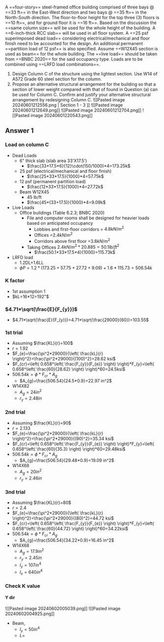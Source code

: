 A ==four-story== steel-framed office building comprised of three bays @ ==33 ft== in the East-West direction and two bays @ ==35 ft== in the North-South direction. The floor-to-floor height for the top three (3) floors is ==10 ft==, and for ground floor it is ==16 ft==. Based on the discussion the ==same column size== will be used for the whole height of the building. A ==6-inch-thick RCC slab== will be used in all floor system. A ==25 psf superimposed dead load== considering electrical/mechanical and floor finish need to be accounted for the design. An additional permanent ==partition load of 12 psf== is also specified. Assume ==W12X45 section is used as beam== for the whole building. The ==live load== should be taken from ==BNBC 2020== for the said occupancy type. Loads are to be combined using ==LRFD load combinations==.
1. Design Column C of the structure using the lightest section. Use W14 of A572 Grade 60 steel section for the column.
2. Propose an alternative structural arrangement for the building so that a section of lower weight compared with that of found in Question (a) can be used for Column C. Confirm and justify your alternative structural arrangement by redesigning Column C.
![[Pasted image 20240601212556.png | Section 1 - 3 ]]
![[Pasted image 20240601212649.png]]
![[Pasted image 20240601212704.png]]
![[Pasted image 20240601220543.png]]

## Answer 1
### Load on column C
- Dead Loads
	- 6" thick slab (slab area 33'X17.5')
		- $\frac{33*17.5*6}{12}\cdot(150/1000)*4=173.25k$
	- 25 psf (electrical/mechanical and floor finish)
		- $\frac{25*33*17.5}{1000}*4=57.75k$
	- 12 psf (permanent partition load)
		- $\frac{12*33*17.5}{1000}*4=27.72k$
	- Beam W12X45
		- 45 lb/ft
		- $\frac{45*(33+17.5)}{1000}*4=9.09k$
- Live Loads
	- Office buildings (Table 6.2.3; BNBC 2020)
		- File and computer rooms shall be designed for heavier loads based on anticipated occupancy
			- Lobbies and first-floor corridors = $4.8 kN/m^2$ 
			- Offices =$2.4 kN /m^2$
			- Corridors above first floor =$3.8kN /m^2$
		- Taking Offices $2.4kN /m^2 *20.885 =50.1lb /ft^2$
			- $\frac{50.1*33*17.5*4}{1000}=115.73k$
- LRFD load 
	- 1.2DL+1.6LL
	- $\phi P= 1.2*(173.25+57.75+27.72+9.09)+1.6*115.73=506.54k$
### K factor
- 1st assumption 1 
- $kL=16*12=192"$
### $4.71*\sqrt(\frac{E}{F_{y}})$
- $4.71*\sqrt(\frac{E}{F_{y}})=4.71*\sqrt(\frac{29000}{60})=103.55$
### 1st trial
- Assuming $\frac{KL}{r}=100$
- $r=1.92$
- $F_{e}=\frac{\pi^2*29000}{\left( \frac{kL}{r} \right)^2}=\frac{\pi^2*29000}{(100)^2}=28.62 ksi$
- $F_{cr}=\left( 0.658^\left( \frac{F_{y}}{F_{e}} \right) \right)*F_{y}=\left( 0.658^\left( \frac{60}{28.62} \right) \right)*60=24.5ksi$
- $506.54k=\phi*F_{cr}*A_{g}$
	- $A_{g}=\frac{506.54}{24.5*0.9}=22.97 in^2$
- W14X82
	- $A_{g}=24in^2$
	- $r_{y}=2.48in$
### 2nd trial
- Assuming $\frac{KL}{r}=90$
- $r=2.133$
- $F_{e}=\frac{\pi^2*29000}{\left( \frac{kL}{r} \right)^2}=\frac{\pi^2*29000}{(90)^2}=35.34 ksi$
- $F_{cr}=\left( 0.658^\left( \frac{F_{y}}{F_{e}} \right) \right)*F_{y}=\left( 0.658^\left( \frac{60}{35.3} \right) \right)*60=29.48ksi$
- $506.54k=\phi*F_{cr}*A_{g}$
	- $A_{g}=\frac{506.54}{29.48*0.9}=19.09 in^2$
- W14X68
	- $A_{g}=20in^2$
	- $r_{y}=2.46in$
### 3nd trial
- Assuming $\frac{KL}{r}=80$
- $r=2.4$
- $F_{e}=\frac{\pi^2*29000}{\left( \frac{kL}{r} \right)^2}=\frac{\pi^2*29000}{(80)^2}=44.72 ksi$
- $F_{cr}=\left( 0.658^\left( \frac{F_{y}}{F_{e}} \right) \right)*F_{y}=\left( 0.658^\left( \frac{60}{44.72} \right) \right)*60=34.22ksi$
- $506.54k=\phi*F_{cr}*A_{g}$
	- $A_{g}=\frac{506.54}{34.22*0.9}=16.45 in^2$
- W14X68
	- $A_{g}=17.9in^2$
	- $r_{y}=2.45in$
	- $I_{y}=107 in^4$
	- $I_{x}=640 in^4$
### Check K value
#### Y dir
![[Pasted image 20240602005039.png]]
![[Pasted image 20240602004925.png]]
- Beam,
	- $I_{y}=50in^4$
	- $L=$